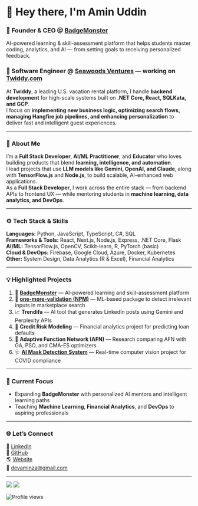 # 👋 Hey there, I'm Amin Uddin

### 🚀 Founder & CEO @ [BadgeMonster](https://getbadgemonster.com)
AI-powered learning & skill-assessment platform that helps students master coding, analytics, and AI — from setting goals to receiving personalized feedback.

### 💼 Software Engineer @ [Seawoods Ventures](https://www.seawoodsventures.com) — working on [Twiddy.com](https://www.twiddy.com)
At **Twiddy**, a leading U.S. vacation rental platform, I handle **backend development** for high-scale systems built on **.NET Core, React, SQLKata, and GCP**.  
I focus on **implementing new business logic, optimizing search flows, managing Hangfire job pipelines, and enhancing personalization** to deliver fast and intelligent guest experiences.

---

### 🧠 About Me
I’m a **Full Stack Developer**, **AI/ML Practitioner**, and **Educator** who loves building products that blend **learning, intelligence, and automation**.  
I lead projects that use **LLM models like Gemini, OpenAI, and Claude**, along with **TensorFlow.js** and **Node.js**, to build scalable, AI-enhanced web applications.  
As a **Full Stack Developer**, I work across the entire stack — from backend APIs to frontend UX — while mentoring students in **machine learning, data analytics, and DevOps**.

---

### ⚙️ Tech Stack & Skills

**Languages:** Python, JavaScript, TypeScript, C#, SQL  
**Frameworks & Tools:** React, Next.js, Node.js, Express, .NET Core, Flask  
**AI/ML:** TensorFlow.js, OpenCV, Scikit-learn, R, PyTorch (basic)  
**Cloud & DevOps:** Firebase, Google Cloud, Azure, Docker, Kubernetes  
**Other:** System Design, Data Analytics (R & Excel), Financial Analytics  

---

### 💡 Highlighted Projects

1. 🧠 **[BadgeMonster](https://getbadgemonster.com)** — AI-powered learning and skill-assessment platform  
2. 💬 **[one-more-validation (NPM)](https://www.npmjs.com/package/one-more-validation)** — ML-based package to detect irrelevant inputs in marketplace search  
3. 📈 **Trendifa** — AI tool that generates LinkedIn posts using Gemini and Perplexity APIs  
4. 🧮 **Credit Risk Modeling** — Financial analytics project for predicting loan defaults  
5. 🔬 **Adaptive Function Network (AFN)** — Research comparing AFN with GA, PSO, and CMA-ES optimizers  
6. 🩺 **[AI Mask Detection System](https://github.com/amide-init/mask-detection)** — Real-time computer vision project for COVID compliance  

---

### 🎯 Current Focus

- Expanding **BadgeMonster** with personalized AI mentors and intelligent learning paths  
- Teaching **Machine Learning**, **Financial Analytics**, and **DevOps** to aspiring professionals  


---

### 🌐 Let’s Connect

📩 [LinkedIn](https://www.linkedin.com/in/aaminu/)  
🧰 [GitHub](https://github.com/amide-init)  
🌎 [Website](https://getbadgemonster.com)  
📧 devaminza@gmail.com  

---

<img src="https://github-readme-stats.vercel.app/api?username=amide-init&show_icons=true&count_private=true&theme=dark" />
<img src="https://github-readme-streak-stats.herokuapp.com/?user=amide-init&theme=dark" />

![Profile views](https://komarev.com/ghpvc/?username=amide-init&label=Profile%20views&color=0e75b6&style=flat)

